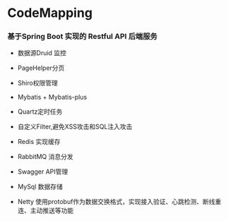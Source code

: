 # CodeMapping
### 基于Spring Boot 实现的 Restful API 后端服务  
- 数据源Druid 监控

- PageHelper分页

- Shiro权限管理

- Mybatis + Mybatis-plus

- Quartz定时任务

- 自定义Filter,避免XSS攻击和SQL注入攻击

- Redis 实现缓存

- RabbitMQ 消息分发

- Swagger API管理

- MySql 数据存储

- Netty 使用protobuf作为数据交换格式，实现接入验证、心跳检测、断线重连、主动推送等功能

